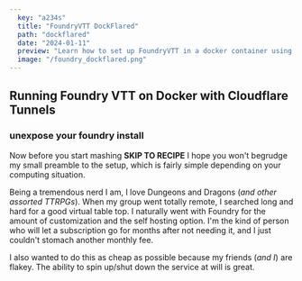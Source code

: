```yaml
---
  key: "a234s"
  title: "FoundryVTT DockFlared"
  path: "dockflared"
  date: "2024-01-11"
  preview: "Learn how to set up FoundryVTT in a docker container using Cloudflare tunnels."
  image: "/foundry_dockflared.png"
---
```


## Running Foundry VTT on Docker with Cloudflare Tunnels

### unexpose your foundry install

Now before you start mashing **SKIP TO RECIPE** I hope you won't begrudge my small preamble to the setup, which is fairly simple depending on your computing situation.

Being a tremendous nerd I am, I love Dungeons and Dragons (_and other assorted TTRPGs_). When my group went totally remote, I searched long and hard for a good virtual table top. I naturally went with Foundry for the amount of customization and the self hosting option. I'm the kind of person who will let a subscription go for months after not needing it, and I just couldn't stomach another monthly fee.

I also wanted to do this as cheap as possible because my friends (_and I_) are flakey. The ability to spin up/shut down the service at will is great.
